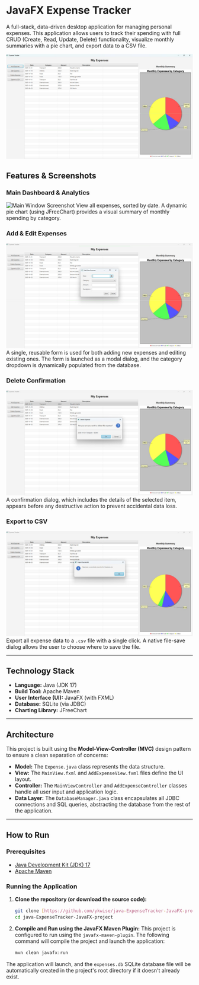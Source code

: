# JavaFX Expense Tracker

A full-stack, data-driven desktop application for managing personal expenses. This application allows users to track their spending with full CRUD (Create, Read, Update, Delete) functionality, visualize monthly summaries with a pie chart, and export data to a CSV file.

![Expense Tracker Main Window](screenshots/Mainwindow.jpg)

## Features & Screenshots

### Main Dashboard & Analytics
![Main Window Screenshot](screenshots/Mainwin.jpg)
View all expenses, sorted by date. A dynamic pie chart (using JFreeChart) provides a visual summary of monthly spending by category.

### Add & Edit Expenses
![Add/Edit Screenshot](screenshots/Addexpense.jpg)
A single, reusable form is used for both adding new expenses and editing existing ones. The form is launched as a modal dialog, and the category dropdown is dynamically populated from the database.

### Delete Confirmation
![Delete Screenshot](screenshots/Deleteexpense.jpg)
A confirmation dialog, which includes the details of the selected item, appears before any destructive action to prevent accidental data loss.

### Export to CSV
![Export Screenshot](screenshots/Exporttocsv.jpg)
Export all expense data to a `.csv` file with a single click. A native file-save dialog allows the user to choose where to save the file.

---

## Technology Stack

* **Language:** Java (JDK 17)
* **Build Tool:** Apache Maven
* **User Interface (UI):** JavaFX (with FXML)
* **Database:** SQLite (via JDBC)
* **Charting Library:** JFreeChart

---

## Architecture

This project is built using the **Model-View-Controller (MVC)** design pattern to ensure a clean separation of concerns:

* **Model:** The `Expense.java` class represents the data structure.
* **View:** The `MainView.fxml` and `AddExpenseView.fxml` files define the UI layout.
* **Controller:** The `MainViewController` and `AddExpenseController` classes handle all user input and application logic.
* **Data Layer:** The `DatabaseManager.java` class encapsulates all JDBC connections and SQL queries, abstracting the database from the rest of the application.

---

## How to Run

### Prerequisites

* [Java Development Kit (JDK) 17](https://www.oracle.com/java/technologies/javase/jdk17-archive-downloads.html)
* [Apache Maven](https://maven.apache.org/download.cgi)

### Running the Application

1.  **Clone the repository (or download the source code):**
    ```sh
    git clone [https://github.com/ykwise/java-ExpenseTracker-JavaFX-project.git](https://github.com/ykwise/java-ExpenseTracker-JavaFX-project.git)
    cd java-ExpenseTracker-JavaFX-project
    ```

2.  **Compile and Run using the JavaFX Maven Plugin:**
    This project is configured to run using the `javafx-maven-plugin`. The following command will compile the project and launch the application:

    ```sh
    mvn clean javafx:run
    ```

The application will launch, and the `expenses.db` SQLite database file will be automatically created in the project's root directory if it doesn't already exist.